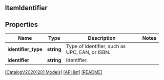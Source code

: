 ## ItemIdentifier

## Properties

Name | Type | Description | Notes
------------ | ------------- | ------------- | -------------
**identifier_type** | **string** | Type of identifier, such as UPC, EAN, or ISBN. |
**identifier** | **string** | Identifier. |

[[CatalogV20201201 Models]](../) [[API list]](../../Api) [[README]](../../../README.md)

